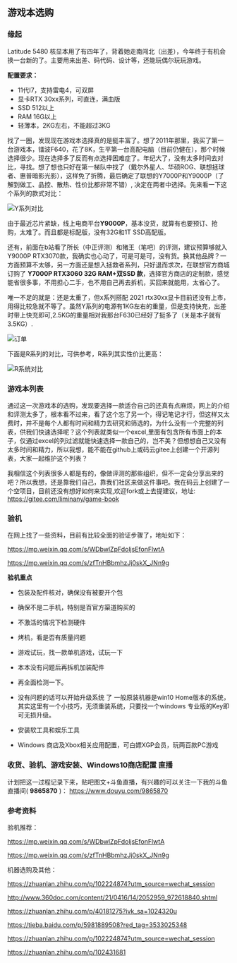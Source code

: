 
## 游戏本选购

### 缘起

Latitude 5480 核显本用了有四年了，背着她走南闯北（出差），今年终于有机会换一台新的了。主要用来出差、码代码、设计等，还能玩偶尔玩玩游戏。

**配置要求：**

- 11代I7，支持雷电4，可双屏
- 显卡RTX 30xx系列，可直连，满血版
- SSD 512以上
- RAM 16G以上
- 轻薄本，2KG左右，不能超过3KG

找了一圈，发现现在游戏本选择真的是挺丰富了。想了2011年那里，我买了第一台游戏本，镭波F640，花了8K，生平第一台高配电脑（目前仍健在），那个时候选择很少。现在选择多了反而有点选择困难症了。年纪大了，没有太多时间去对比，寻找。想了想也只好在第一梯队中找了（戴尔外星人、华硕ROG、联想拯球者、惠普暗影光影），这样免了折腾，最后确定了联想的Y7000P和Y9000P（了解到做工、品控、散热、性价比都非常不错）, 决定在两者中选择。先来看一下这个系列的款式对比：

![Y系列对比](https://images.gitee.com/uploads/images/2021/0809/185019_79e40e32_325256.png "屏幕截图.png")


由于最近芯片紧缺，线上电商平台**Y9000P**，基本没货，就算有也要预订、抢购，太难了。而且都是标配版，没有32G和1T SSD高配版。

还有，前面在b站看了所长（中正评测）和猪王（笔吧）的评测，建议预算够就入 Y9000P RTX3070款，我确实也心动了，可是可是可，没有货。换其他品牌？一方面预算不太够，另一方面还是想入拯救者系列，只好退而求次，在联想官方商城订购了 **Y7000P RTX3060 32G RAM+双SSD 款**，选择官方商店的定制款，感觉能省很多事，不用担心二手，也不用自己再去拆机，买回来就能用，太省心了。

唯一不足的就是：还是太重了，但x系列搭配 2021 rtx30xx显卡目前还没有上市，用得比较急就不等了。虽然Y系列的电源有1KG左右的重量，但是支持快充，出差时带上快充即可,2.5KG的重量相对我那台F630已经好了挺多了（关是本子就有3.5KG）.

![订单](https://images.gitee.com/uploads/images/2021/0809/191459_ca27bfc6_325256.png "屏幕截图.png")


下面是R系列的对比，可供参考，R系列其实性价比更高：

![R系统对比](https://images.gitee.com/uploads/images/2021/0809/185053_0783b1ef_325256.png "屏幕截图.png")

### 游戏本列表

通过这一次游戏本的选购，发现要选择一款适合自己的还真有点麻烦，网上的介绍和评测太多了，根本看不过来，看了这个忘了另一个，得记笔记才行，但这样又太费时，并不是每个人都有时间和精力去研究和筛选的，为什么没有一个完整的列表，供我们快速选择呢？这个列表就类似一个excel,里面有包含所有市面上的本子，仅通过excel的列过滤就能快速选择一款自己的，岂不美？但想想自己又没有太多时间和精力，所以我想，能不能在github上或码云gitee上创建一个开源列表，大家一起维护这个列表？

我相信这个列表很多人都是有的，像做评测的那些组织，但不一定会分享出来的吧？所以我想，还是靠我们自己，靠我们社区来做这件事吧。我在码云上创建了一个空项目，目前还没有想好如何来实现,欢迎fork或上去提建议，地址: https://gitee.com/liminany/game-book 

### 验机

在网上找了一些资料，目前有比较全面的验证步骤了，地址如下：

https://mp.weixin.qq.com/s/WDbwlZpFdoljsEfonFlwtA

https://mp.weixin.qq.com/s/zfTnHBbmhzJj0skX_JNn9g

**验机重点**

- 包装及配件核对，确保没有被要开个包
- 确保不是二手机，特别是百官方渠道购买的
- 不激活的情况下检测硬件
- 烤机，看是否有质量问题
- 游戏试玩，找一款单机游戏，试玩一下
- 本本没有问题后再拆机加装配件
- 再全面检测一下。

- 没有问题的话可以开始升级系统 了
一般原装机器是win10 Home版本的系统，其实这里有一个小技巧，无须重装系统，只要找一个windows 专业版的Key即可无损升级。

- 安装软工具和娱乐工具
- Windows 商店及Xbox相关应用配置，可白嫖XGP会员，玩两百款PC游戏


### 收货、验机、游戏安装、Windows10商店配置 直播

计划把这一过程记录下来，贴吧图文+斗鱼直播，有兴趣的可以关注一下我的斗鱼直播间( **9865870** )： https://www.douyu.com/9865870

### 参考资料

验机推荐：

https://mp.weixin.qq.com/s/WDbwlZpFdoljsEfonFlwtA

https://mp.weixin.qq.com/s/zfTnHBbmhzJj0skX_JNn9g


机器选购及其他：

https://zhuanlan.zhihu.com/p/102224874?utm_source=wechat_session

http://www.360doc.com/content/21/0416/14/2052959_972618840.shtml

https://zhuanlan.zhihu.com/p/40181275?ivk_sa=1024320u

https://tieba.baidu.com/p/5981889508?red_tag=3533025348

https://zhuanlan.zhihu.com/p/102224874?utm_source=wechat_session

https://zhuanlan.zhihu.com/p/102431681



